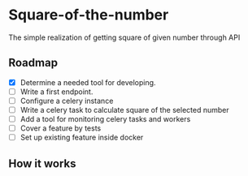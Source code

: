 # Square-of-the-number

The simple realization of getting square of given number through API

## Roadmap

- [x] Determine a needed tool for developing.
- [ ] Write a first endpoint.
- [ ] Configure a celery instance
- [ ] Write a celery task to calculate square of the selected number
- [ ] Add a tool for monitoring celery tasks and workers
- [ ] Cover a feature by tests
- [ ] Set up existing feature inside docker

## How it works
